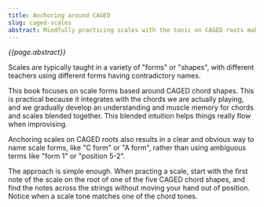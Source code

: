 ```yaml
---
title: Anchoring around CAGED
slug: caged-scales
abstract: Mindfully practicing scales with the tonic on CAGED roots makes everything start to flow. 
---
```


*{{page.abstract}}*

Scales are typically taught in a variety of "forms" or "shapes",
with different teachers using different forms having contradictory names.

This book focuses on scale forms based around CAGED chord shapes.
This is practical because it integrates with the chords we are actually playing,
and we gradually develop an understanding and muscle memory for chords and scales blended together.
This blended intuition helps things really flow when improvising.

Anchoring scales on CAGED roots also results in a clear and obvious way to name scale forms,
like "C form" or "A form",
rather than using ambiguous terms like "form 1" or "position 5-2".

The approach is simple enough. 
When practing a scale,
start with the first note of the scale on the root of one of the five CAGED chord shapes,
and find the notes across the strings without moving your hand out of position.
Notice when a scale tone matches one of the chord tones.

